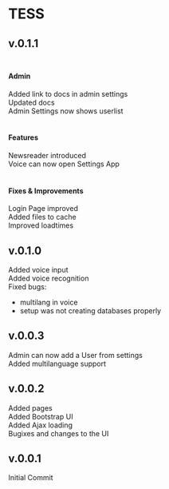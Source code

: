 # TESS
## v.0.1.1<br><br>
#### Admin
Added link to docs in admin settings<br>
Updated docs<br>
Admin Settings now shows userlist<br><br>
#### Features
Newsreader introduced<br>
Voice can now open Settings App<br><br>
#### Fixes & Improvements
Login Page improved<br>
Added files to cache<br>
Improved loadtimes<br>

## v.0.1.0
Added voice input<br>
Added voice recognition<br>
Fixed bugs:<br>
- multilang in voice<br>
- setup was not creating databases properly
## v.0.0.3
Admin can now add a User from settings<br>
Added multilanguage support
## v.0.0.2
Added pages<br>
Added Bootstrap UI<br>
Added Ajax loading<br>
Bugixes and changes to the UI<br>
## v.0.0.1
Initial Commit<br>
